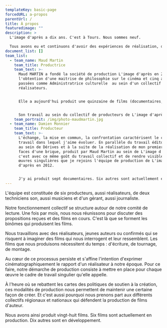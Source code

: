 ```yaml
---
templateKey: basic-page
forcedURL: a-propos
parentUrl: /
title: À propos
featuredimage: ""
description: >
  L'image d'après a dix ans. C'est à Tours. Nous sommes neuf.

  Tous avons eu et continuons d'avoir des expériences de réalisation, de programmation, de travail associatif, de composition.
document_list: []
team_list:
  - team_name: Maud Martin
    team_title: Productrice
    team_text: >-
      Maud MARTIN a fondé la société de production L'image d'après en 2008 après
      l'obtention d'une maitrise de philosophie sur le cinéma et cinq années
      passées comme Administratrice culturelle  au sein d'un collectif de
      réalisateurs.


      Elle a aujourd'hui produit une quinzaine de films (documentaires, court-métrages d'animation, essais) et développe actuellement de nombreux projets. Elle est également réalisatrice.


      Son travail au sein du collectif de producteurs de L'image d'après se fonde sur l'envie de défendre un cinéma inventif et des réalisateurs qui conçoivent chacun de leur film comme un nouvel espace de recherche et d'expérimentation.
    team_portrait: /img/photo-maudmartin.jpg
  - team_name: Damien Monnier
    team_title: Producteur
    team_text: >-
      L'échange, la mise en commun, la confrontation caractérisent le cadre de
      travail dans lequel j'aime évoluer. En parallèle du travail éditorial mené
      au sein de Dérives et à la suite de la réalisation de mon premier film Six
      faces d'une brique, produit par Maud Martin au sein de L'image d'après,
      c'est avec ce même goût du travail collectif et de rendre visible des
      œuvres singulières que je rejoins l'équipe de production de L'image
      d'après en 2012.


      J'y ai produit sept documentaires. Six autres sont actuellement en développement ou production dont un premier court-métrage de fiction. Je poursuis mon travail d'auteur et réalisateur, parfois en collaboration avec d'autres artistes ou cinéastes. Je suis actuellement membre des Conseils d'Administration d'_Ardèche Images_ et de PARC (Producteurs Associés en Région Centre).
---
```


L'équipe est constituée de six producteurs, aussi réalisateurs, de deux techniciens son, aussi musiciens et d'un gérant, aussi journaliste.

Notre fonctionnement collectif se structure autour de notre comité de lecture. Une fois par mois, nous nous réunissons pour discuter des propositions reçues et des films en cours. C'est là que se forment les binômes qui produisent les films.

Nous travaillons avec des réalisateurs, jeunes auteurs ou confirmés qui se risquent à imaginer des films qui nous interrogent et leur ressemblent.
Les films que nous produisons nécessitent du temps : d'écriture, de tournage, de montage.

Au cœur de ce processus persiste et s'affine l'intention d'exprimer cinématographiquement le rapport d'un réalisateur à notre époque.
Pour ce faire, notre démarche de production consiste à mettre en place pour chaque œuvre le cadre de travail singulier qu'elle appelle.

À l'heure où se rebattent les cartes des politiques de soutien à la création, ces modalités de production nous permettent de maintenir une certaine façon de créer. Et c'est aussi pourquoi nous prenons part aux différents collectifs régionaux et nationaux qui défendent la production de films d'auteur.

Nous avons ainsi produit vingt-huit films. Six films sont actuellement en production. Dix autres sont en développement.
